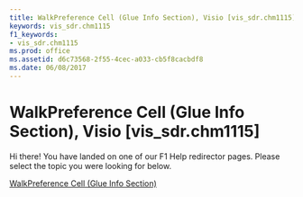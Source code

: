 ```yaml
---
title: WalkPreference Cell (Glue Info Section), Visio [vis_sdr.chm1115]
keywords: vis_sdr.chm1115
f1_keywords:
- vis_sdr.chm1115
ms.prod: office
ms.assetid: d6c73568-2f55-4cec-a033-cb5f8cacbdf8
ms.date: 06/08/2017
---
```



# WalkPreference Cell (Glue Info Section), Visio [vis_sdr.chm1115]

Hi there! You have landed on one of our F1 Help redirector pages. Please select the topic you were looking for below.

[WalkPreference Cell (Glue Info Section)](http://msdn.microsoft.com/library/08165195-7e4e-f3ab-fa76-fbcacb0a9c9c%28Office.15%29.aspx)

